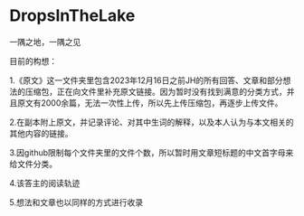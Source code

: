 # DropsInTheLake
一隅之地，一隅之见

目前的构想：

1.《原文》这一文件夹里包含2023年12月16日之前JH的所有回答、文章和部分想法的压缩包，正在向文件里补充原文链接。因为暂时没有找到满意的分类方式，并且原文有2000余篇，无法一次性上传，所以先上传压缩包，再逐步上传文件。

2.在副本附上原文，并记录评论、对其中生词的解释，以及本人认为与本文相关的其他内容的链接。

3.因github限制每个文件夹里的文件个数，所以暂时用文章短标题的中文首字母来给文件分类。

4.该答主的阅读轨迹

5.想法和文章也以同样的方式进行收录
